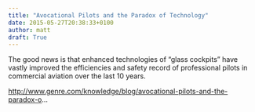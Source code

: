 ```yaml
---
title: "Avocational Pilots and the Paradox of Technology"
date: 2015-05-27T20:38:33+0100
author: matt
draft: True
---
```

The good news is that enhanced technologies of “glass cockpits” have vastly improved the efficiencies and safety record of professional pilots in commercial aviation over the last 10 years.

http://www.genre.com/knowledge/blog/avocational-pilots-and-the-paradox-o...
